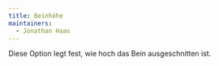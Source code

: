```yaml
---
title: Beinhöhe
maintainers:
  - Jonathan Haas
---
```


Diese Option legt fest, wie hoch das Bein ausgeschnitten ist.
